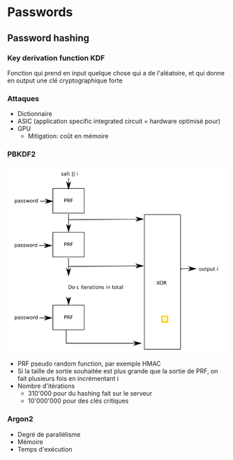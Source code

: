 # Passwords

## Password hashing
### Key derivation function KDF
Fonction qui prend en input quelque chose qui a de l'aléatoire, et qui donne en output une clé cryptographique forte

### Attaques
- Dictionnaire
- ASIC (application specific integrated circuit = hardware optimisé pour)
- GPU
  - Mitigation: coût en mémoire

### PBKDF2
![img_2.png](img_2.png)

- PRF pseudo random function, par exemple HMAC
- Si la taille de sortie souhaitée est plus grande que la sortie de PRF, on fait plusieurs fois en incrémentant i
- Nombre d'itérations
  - 310'000 pour du hashing fait sur le serveur
  - 10'000'000 pour des clés critiques

### Argon2

- Degré de parallélisme
- Mémoire
- Temps d'exécution